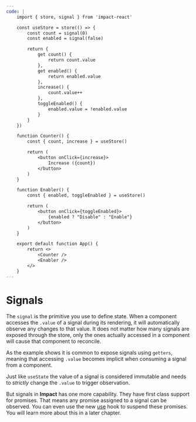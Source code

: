 ```yaml
---
code: |
    import { store, signal } from 'impact-react'

    const useStore = store(() => {
        const count = signal(0)
        const enabled = signal(false)

        return {
            get count() {
                return count.value
            },
            get enabled() {
                return enabled.value
            },
            increase() {
                count.value++
            },
            toggleEnabled() {
                enabled.value = !enabled.value
            }
        }
    })

    function Counter() {
        const { count, increase } = useStore()

        return (
            <button onClick={increase}>
                Increase ({count})
            </button>
        )
    }

    function Enabler() {
        const { enabled, toggleEnabled } = useStore()

        return (
            <button onClick={toggleEnabled}>
                {enabled ? "Disable" : "Enable"}
            </button>
        )
    }

    export default function App() {
        return <>
            <Counter />
            <Enabler />
        </>
    }
---
```


# Signals

The `signal` is the primitive you use to define state. When a component accesses the `.value` of a signal during its rendering, it will automatically observe any changes to that value. It does not matter how many signals are exposed through the store, only the ones actually accessed in a component will cause that component to reconcile.

As the example shows it is common to expose signals using `getters`, meaning that accessing `.value` becomes implicit when consuming a signal from a component. 

Just like `useState` the value of a signal is considered immutable and needs to *strictly* change the `.value` to trigger observation.

But signals in **Impact** has one more capability. They have first class support for promises. That means any promise assigned to a signal can be observed. You can even use the new [use]() hook to suspend these promises. You will learn more about this in a later chapter.

<ClientOnly>
  <Playground />
</ClientOnly>
